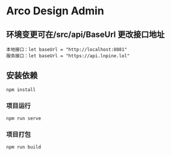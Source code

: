 # Arco Design Admin

## 环境变更可在/src/api/BaseUrl 更改接口地址
    本地接口：let baseUrl = "http://localhost:8081"
    服务接口：let baseUrl = "https://api.lnpine.lol"
## 安装依赖
```
npm install
```

### 项目运行
```
npm run serve
```

### 项目打包
```
npm run build
```
